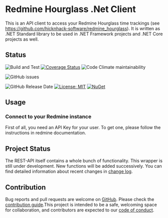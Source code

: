 # Redmine Hourglass .Net Client

This is an API client to access your Redmine Hourglass time trackings (see https://github.com/hicknhack-software/redmine_hourglass). It is written as .NET Standard library to be used in .NET Framework projects and .NET Core projects as well. 

## Status

![Build and Test](https://github.com/DevelappersGmbH/RedmineHourglassNet/workflows/build%20and%20test/badge.svg)
[![Coverage Status](https://coveralls.io/repos/github/DevelappersGmbH/RedmineHourglassNet/badge.svg?branch=master)](https://coveralls.io/github/RedmineHourglassNet/RedmineHourglassNet?branch=master)
![Code Climate maintainability](https://img.shields.io/codeclimate/maintainability/DevelappersGmbH/RedmineHourglassNet)

![GitHub issues](https://img.shields.io/github/issues/DevelappersGmbH/RedmineHourglassNet)

![GitHub Release Date](https://img.shields.io/github/release-date/DevelappersGmbH/RedmineHourglassNet)
[![License: MIT](https://img.shields.io/badge/License-MIT-yellow.svg)](https://opensource.org/licenses/MIT)
[![NuGet](https://img.shields.io/nuget/dt/Develappers.RedmineHourglassApi.svg)](https://www.nuget.org/packages/Develappers.RedmineHourglassApi/)



## Usage

### Connect to your Redmine instance

First of all, you need an API Key for your user. To get one, please follow the instructions in redmine documentation.


## Project Status

The REST-API itself contains a whole bunch of functionality. This wrapper is still under development. New functions will be added successively. You can find detailed information about recent changes in [change log](CHANGELOG.md).

## Contribution

Bug reports and pull requests are welcome on [GitHub](https://github.com/DevelappersGmbH/RedmineHourglassNet). Please check the [contribution guide](CONTRIBUTING.md).This project is intended to be a safe, welcoming space for collaboration, and contributors are expected to our [code of conduct](CODE_OF_CONDUCT.md).
